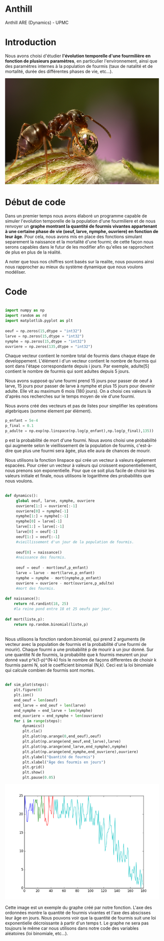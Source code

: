 # Anthill
Anthill ARE (Dynamics) - UPMC

# Introduction

Nous avons choisi d'étudier __l'évolution temporelle d'une fourmilière en fonction de plusieurs paramètres__, en particulier l'environnement, ainsi que des paramètres internes à la population de fourmis (taux de natalité et de mortalité, durée des différentes phases de vie, etc...).

![Ant eating honey](https://github.com/Sawken/Anthill/blob/master/Images/fourmi.jpeg?raw=true)

# Début de code

Dans un premier temps nous avons élaboré un programme capable de simuler l'evolution temporelle de la population d'une fourmiliere et de nous renvoyer un __graphe montrant la quantité de fourmis vivantes appartenant à une certaine phase de vie (oeuf, larve, nymphe, ouvriere) en fonction de leur âge__. Pour cela, nous avons mis en place des fonctions simulant separement la naissance et la mortalité d'une fourmi; de cette façon nous serons capables dans le futur de les modifier afin qu'elles se rapprochent de plus en plus de la réalité.

A noter que tous nos chiffres sont basés sur la realite, nous pouvons ainsi nous rapprocher au mieux du système dynamique que nous voulons modéliser.

# Code

```Python

import numpy as np
import random as rd
import matplotlib.pyplot as plt

oeuf = np.zeros(15,dtype = "int32")
larve = np.zeros(15,dtype = "int32")
nymphe = np.zeros(15,dtype = "int32")
ouvriere = np.zeros(135,dtype = "int32")

```
Chaque vecteur contient le nombre total de fourmis dans chaque étape de developpement.
L'élément i d'un vecteur contient le nombre de fourmis qui sont dans l'étape correspondante 
depuis i jours. Par exemple, adulte[5] contient le nombre de fourmis qui sont adultes depuis 5 jours.

Nous avons supposé qu'une fourmi prend 15 jours pour passer de oeuf à larve, 15 jours pour passer
de larve à nymphe et plus 15 jours pour devenir adulte. Elle vit au maximum 6 mois (180 jours). 
On a choisi ces valeurs là d'après nos recherches sur le temps moyen de vie d'une fourmi.

Nous avons créé des vecteurs et pas de listes pour simplifier les opérations algebriques (somme élement
par élément).


```Python
p_enfant = 5e-4
p_final = 0.1
p_adulte = np.exp(np.linspace(np.log(p_enfant),np.log(p_final),135))
```

p est la probabilité de mort d'une fourmi. Nous avons choisi une probabilité qui augmente selon 
le vieillissement de la population de fourmis, c'est-à-dire que plus une fourmi sera âgée, plus elle aura de chances de mourir.

Nous utilisons la fonction linspace qui crée un vecteur à valeurs également espacées. Pour créer un
vecteur à valeurs qui croissent exponentiellement, nous prenons son exponentielle. Pour que ce soit
plus facile de choisir les valeurs initiale et finale, nous utilisons le logarithme des probabilités
que nous voulons. 

``` Python

def dynamics():
     global oeuf, larve, nymphe, ouvriere
     ouvriere[1:] = ouvriere[:-1]
     ouvriere[0] = nymphe[-1]
     nymphe[1:] = nymphe[:-1]
     nymphe[0] = larve[-1]
     larve[1:] = larve[:-1]
     larve[0] = oeuf[-1]
     oeuf[1:] = oeuf[:-1]
     #vieillissement d'un jour de la population de fourmis.
     
     oeuf[0] = naissance()
     #naissance des fourmis.
     
     oeuf = oeuf - mort(oeuf,p_enfant)
     larve = larve - mort(larve,p_enfant)
     nymphe = nymphe - mort(nymphe,p_enfant)
     ouvriere = ouvriere - mort(ouvriere,p_adulte)
     #mort des fourmis.
     
def naissance():
    return rd.randint(18, 25)
    #la reine pond entre 18 et 25 oeufs par jour.

def mort(liste,p):
    return np.random.binomial(liste,p)
 
 ```
 Nous utilisons la fonction random.binomial, qui prend 2 arguments (le vecteur avec la population
de fourmis et la probabilité d'une fourmi de mourir).
Chaque fourmi a une probabilité p de mourir à un jour donné. Sur une quantité N de fourmis,
la probabilité que k fourmis meurent un jour donné vaut p^k(1-p)^(N-k) fois le 
nombre de façons differentes de choisir k fourmis parmi N, soit le coefficient binomial (N,k). 
Ceci est la loi binomiale qui calcule combien de fourmis sont mortes.

``` Python

def sim_plot(steps):
    plt.figure(0)
    plt.ion()
    end_oeuf = len(oeuf)
    end_larve = end_oeuf + len(larve)
    end_nymphe = end_larve + len(nymphe)
    end_ouvriere = end_nymphe + len(ouvriere)
    for i in range(steps):
        dynamics()
        plt.cla()
        plt.plot(np.arange(0,end_oeuf),oeuf)
        plt.plot(np.arange(end_oeuf,end_larve),larve)
        plt.plot(np.arange(end_larve,end_nymphe),nymphe)
        plt.plot(np.arange(end_nymphe,end_ouvriere),ouvriere)
        plt.ylabel("Quantité de fourmis")
        plt.xlabel("Âge des fourmis en jours")
        plt.grid()
        plt.show()
        plt.pause(0.05)
 ```
 ![Graphe](https://github.com/Sawken/Anthill/blob/master/Images/figure_0.png?raw=true)


Cette image est un exemple du graphe créé par notre fonction. L'axe des ordonnées montre la quantité de fourmis vivantes et l'axe des abscisses leur âge en jours. Nous pouvons voir que la quantité de fourmis suit une loi exponentielle décroissante à partir d'un temps t.
Le graphe ne sera pas toujours le même car nous utilisons dans notre code des variables aléatoires (loi binomiale, etc...).
